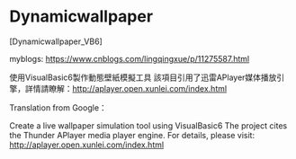 # Dynamicwallpaper
[Dynamicwallpaper_VB6]

myblogs: https://www.cnblogs.com/lingqingxue/p/11275587.html

使用VisualBasic6製作動態壁紙模擬工具
該項目引用了迅雷APlayer媒体播放引擎，詳情請瞭解：http://aplayer.open.xunlei.com/index.html

Translation from Google：

Create a live wallpaper simulation tool using VisualBasic6
The project cites the Thunder APlayer media player engine. For details,
please visit: http://aplayer.open.xunlei.com/index.html
